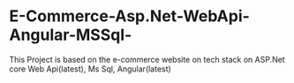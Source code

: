 # E-Commerce-Asp.Net-WebApi-Angular-MSSql-
This Project is based on the e-commerce website on tech stack on ASP.Net core Web Api(latest), Ms Sql, Angular(latest)
